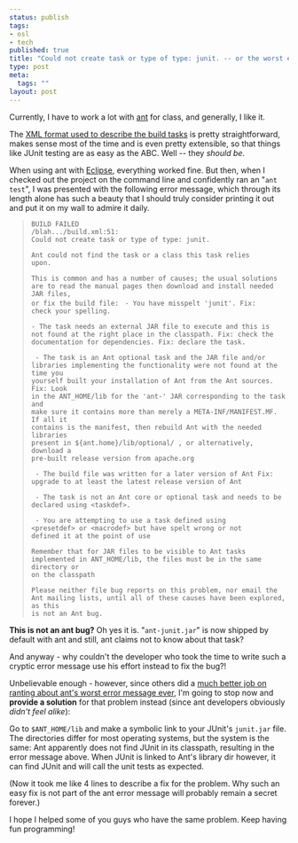 ```yaml
--- 
status: publish
tags: 
- osl
- tech
published: true
title: "Could not create task or type of type: junit. -- or the worst error message ever"
type: post
meta: 
  tags: ""
layout: post
---
```

Currently, I have to work a lot with <a href="http://ant.apache.org/">ant</a> for class, and generally, I like it.

The <a href="http://ant.apache.org/manual/index.html">XML format used to describe the build tasks</a> is pretty straightforward, makes sense most of the time and is even pretty extensible, so that things like JUnit testing are as easy as the ABC. Well -- they <em>should be</em>.

When using ant with <a href="http://www.eclipse.org/">Eclipse</a>, everything worked fine. But then, when I checked out the project on the command line and confidently ran an "<code>ant test</code>", I was presented with the following error message, which through its length alone has such a beauty that I should truly consider printing it out and put it on my wall to admire it daily.

<blockquote><code>BUILD FAILED
/blah.../build.xml:51:
Could not create task or type of type: junit.</code>

<code>Ant could not find the task or a class this task relies upon.</code>

<code>This is common and has a number of causes; the usual
solutions are to read the manual pages then download and
install needed JAR files, or fix the build file:
</code>
<code>- You have misspelt 'junit'.
   Fix: check your spelling.</code>

<code>- The task needs an external JAR file to execute
     and this is not found at the right place in the classpath.
   Fix: check the documentation for dependencies.
   Fix: declare the task.</code>

<code> - The task is an Ant optional task and the JAR file and/or libraries
     implementing the functionality were not found at the time you
     yourself built your installation of Ant from the Ant sources.
   Fix: Look in the ANT_HOME/lib for the 'ant-' JAR corresponding to the
     task and make sure it contains more than merely a META-INF/MANIFEST.MF.
     If all it contains is the manifest, then rebuild Ant with the needed
     libraries present in ${ant.home}/lib/optional/ , or alternatively,
     download a pre-built release version from apache.org</code>

<code> - The build file was written for a later version of Ant
   Fix: upgrade to at least the latest release version of Ant</code>

<code> - The task is not an Ant core or optional task
     and needs to be declared using &lt;taskdef&gt;.</code>

<code> - You are attempting to use a task defined using
    &lt;presetdef&gt; or &lt;macrodef&gt; but have spelt wrong or not
   defined it at the point of use</code>

<code>Remember that for JAR files to be visible to Ant tasks implemented
in ANT_HOME/lib, the files must be in the same directory or on the
classpath</code>

<code>Please neither file bug reports on this problem, nor email the
Ant mailing lists, until all of these causes have been explored,
as this is not an Ant bug.</code>
</blockquote>
<!--more-->
<strong>This is not an ant bug?</strong> Oh yes it is. "<code>ant-junit.jar</code>" is now shipped by default with ant and still, ant claims not to know about that task?

And anyway - why couldn't the developer who took the time to write such a cryptic error message use his effort instead to fix the bug?!

Unbelievable enough - however, since others did a <a href="http://cafe.elharo.com/java/errormsg/">much better job on ranting about ant's worst error message ever</a>, I'm going to stop now and <strong>provide a solution</strong> for that problem instead (since ant developers obviously <em>didn't feel alike</em>):

Go to <code>$ANT_HOME/lib</code> and make a symbolic link to your JUnit's <code>junit.jar</code> file. The directories differ for most operating systems, but the system is the same: Ant apparently does not find JUnit in its classpath, resulting in the error message above. When JUnit is linked to Ant's library dir however, it can find JUnit and will call the unit tests as expected.

(Now it took me like 4 lines to describe a fix for the problem. Why such an easy fix is not part of the ant error message will probably remain a secret forever.)

I hope I helped some of you guys who have the same problem. Keep having fun programming!
